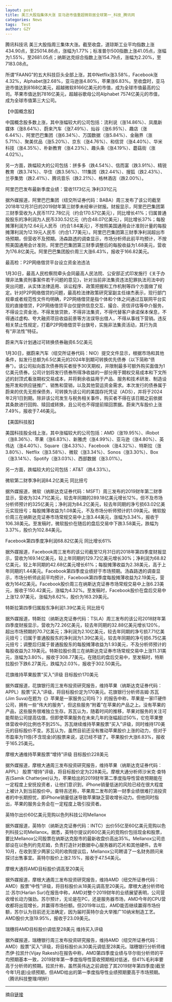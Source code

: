 ```yaml
---
layout: post
title: 美三大股指集体大涨 亚马逊市值重超微软居全球第一_科技_腾讯网
categories: News
tags:  Test
author: GZY
---
```


腾讯科技讯 美三大股指周三集体大涨。截至收盘，道琼斯工业平均指数上涨434.90点，至25014.86点，涨幅为1.77%；标准普尔500指数上涨41.05点，涨幅为1.55%，至2681.05点；纳斯达克综合指数上涨154.79点，涨幅为2.20%，至7183.08点。

所谓“FAANG”的五大科技巨头全部上涨，其中Netflix涨3.58%，Facebook涨4.32%，Alphabet涨2.68%，亚马逊涨4.80%，苹果涨6.83%。至收盘时，亚马逊市值达到8168亿美元，超越微软8166亿美元的市值，成为全球市值最高的公司。苹果市值达到7816亿美元，超越谷歌母公司Alphabet 7574亿美元的市值，成为全球市值第三大公司。

【中国概念股】

中国概念股多数上涨，其中涨幅较大的公司包括：流利说（涨14.86%）、凤凰新媒体（涨8.64%）、蔚来汽车（涨7.49%）、灿谷（涨6.95%）、趣店（涨6.44%）、阿里巴巴集团（涨6.34%）、万国数据（涨5.84%）、金融界（涨5.71%）、聚美优品（涨5.20%）、京东（涨4.76%）、和信贷（涨4.40%）、华米科技（涨4.35%）、朴新教育（涨4.23%）、趣头条（涨4.19%）、蘑菇街（涨4.02%）。

另一方面，跌幅较大的公司包括：拼多多（跌4.54%）、信而富（跌3.91%）、精锐教育（跌3.74%）、华住（跌3.56%）、111集团（跌2.44%）、搜狐（跌2.43%）、兰亭集势（跌2.41%）、腾讯音乐（跌2.21%）、格林酒店（跌2.00%）。

阿里巴巴发布最新季度业绩：营收1173亿元 净利331亿元

据外媒报道，阿里巴巴集团（纽交所证券代码：BABA）周三发布了该公司截至2018年12月31日的2019财年第三财季未经审计财报。财报显示，阿里巴巴集团第三财季营收为人民币1172.78亿元（约合170.57亿美元），同比增长41%；归属普通股股东的净利润为人民币330.52亿元（约合48.07亿美元），同比增长37%；每股摊薄利润为12.64元人民币（约合1.84美元），不按照美国通用会计准则计量的每股摊薄利润为12.19元人民币（约合1.77美元）。阿里巴巴集团第三财季净利润超出市场预期，但营收不及预期。汤森路透的调查显示，市场分析师此前平均预计，不按照美国通用会计准则，阿里巴巴集团第三财季调整后的每股收益为1.68美元，营收为176.8亿美元。阿里巴巴集团股价周三大涨6.43%，报收于166.82美元。

最高检：P2P网络借贷平台设立资金池违法

1月30日，最高人民检察院牵头会同最高人民法院、公安部正式印发施行《关于办理非法集资刑事案件若干问题的意见》，针对当前非法集资违法犯罪执法司法中的突出问题，从实体法律适用、诉讼程序、政策把握和工作机制等四个方面做了规定。针对P2P网络借贷的问题，最高检法律政策研究室副主任缐杰表示，现行部门规章或者规范性文件均明确，P2P网络借贷是指个体和个体之间通过互联网平台实现的直接借贷，P2P网络借贷平台仅提供信息交互、撮合、资信评估等中介服务，不得设立资金池，不得发放贷款，不得非法集资，不得代替客户承诺保本保息，不得通过虚构、夸大融资项目收益前景等方法误导出借人，不得从事线下营销。违反相关禁止性规定，打着P2P网络借贷平台旗号，实施非法集资活动，其行为具有“非法性”特征。

蔚来汽车计划通过可转换债券融资6.5亿美元

1月30日，据蔚来汽车（纽交所证券代码：NIO）提交文件显示，根据市场和其他条件，拟发行总额为6.5亿美元的2024年到期可转换优先债券（以下简称“债券”）。该公司拟向首次债券购买者授予30天期权，并限制最多可额外购买面值为1亿美元债券。公司计划将发行债券所得净收益的一部分用于期权交易成本和下文所述的封顶式看涨期权交易成本，并将剩余收益用于产品、服务和技术研发、制造设施开发和供应链推广、销售和营销，以及其他营运资金需求。本次发行的债券属于蔚来的优先无担保债务，可转换为该公司的美国存托凭证（ADS），并将于2024年2月1日到期。除非该公司发生与税务相关事件，购买者不得在该日期之前依据其条款进行回购、赎回或转换，且公司也不得提前赎回票据。蔚来汽车股价上涨7.49%，报收于7.46美元。

【美国科技股】

美国科技股全线上涨，其中涨幅较大的公司包括：AMD（涨19.95%）、iRobot（涨8.36%）、苹果（涨6.83%）、新雅虎（涨4.99%）、亚马逊（涨4.80%）、英伟达（涨4.40%）、Square（涨4.33%）、Facebook（涨4.32%）、特斯拉（涨3.80%）、Netflix（涨3.58%）、微软（涨3.34%）、Sonos（涨3.30%）、Box（涨3.14%）、Spotify（涨3.03%）、西部数据（涨3.01%）。

另一方面，跌幅较大的公司包括：AT&T（跌4.33%）。

微软第二财季净利润84.2亿美元 同比扭亏

据外媒报道，微软（纳斯达克证券代码：MSFT）周三发布的2019财年第二财季显示，营收为324.71亿美元，较去年同期的289.18亿美元增长12%，但不及市场分析师预计的325亿美元；净利润为84.2亿美元，较去年同期的净亏损63.02亿美元实现扭亏；每股摊薄收益为1.08美元，不及市场分析师预计的1.09美元。微软股价周三在纳斯达克证券市场常规交易中上涨3.44美元，涨幅为3.34%，报收于106.38美元。至发稿时，微软股价在随后的盘后交易中下跌3.58美元，跌幅为3.37%，股价为102.84美元。

Facebook第四季度净利润68.82亿美元 同比增长61%

据外媒报道，Facebook周三发布的该公司截至12月31日的2018年第四季度财报显示，营收为169.14亿美元，较上年同期的129.72亿美元增长30%；净利润为68.82亿美元，较上年同期的42.68亿美元增长61%；每股摊薄收益为2.38美元，高于上年同期的1.44美元。Facebook第四季度业绩好于市场预期。汤森路透的调查显示，市场分析师此前平均预计，Facebook第四季度每股摊薄收益为2.19美元，营收为164亿美元。Facebook股价周三在纳斯达克证券市场常规交易中上涨6.23美元，报收于150.42美元，涨幅为4.32%。至发稿时，Facebook股价在盘后交易中上涨12.97美元，涨幅为8.62%，股价为163.29美元。

特斯拉第四季归属股东净利润1.39亿美元 同比扭亏

据外媒报道，特斯拉（纳斯达克证券代码：TSLA）周三发布的该公司2018财年第四季度财报显示，营收为72.26亿美元，较去年同期的32.88亿美元增长120%，超出市场预期的70.7亿美元；净利润为2.10亿美元，较去年同期的净亏损7.71亿美元扭亏；归属于普通股股东的净利润为1.39亿美元，较去年同期的净亏损6.75亿美元扭亏；调整后归属于普通股股东的每股摊薄收益为1.93美元，不及分析师预计的每股收益为2.19美元。特斯拉股价周三在纳斯达克证券市场常规交易中上涨11.31美元，涨幅为3.80%，报收于308.77美元。在随后的盘后交易中，至发稿时，特斯拉股价下跌6.27美元，跌幅为2.03%，报收于302.50美元。

花旗维持苹果股票“买入”评级 目标股价170美元

据外媒报道，花旗银行周三发布投资研究报告，维持苹果（纳斯达克证券代码：APPL）股票“买入”评级，将目标股价定为170美元。花旗银行分析师吉姆·苏瓦(Jim Suva)在题为《》苹果是一家服务公司吗？》的报告中称，苹果是一家IT硬件公司，拥有一些“伟大的服务”，但这些服务“附着”在苹果的产品之上。没有苹果的产品，这些服务很难独立生存。苏瓦认为，随着时间的推移，苹果对服务的关注可能帮助公司提高估值，但即使苹果服务在未来几年的涨幅超过50%，它在苹果整体营收中的比例也不到25%。苏瓦继续维持苹果股票“买入”评级，同时维持170美元的目标股价不变。苏瓦认为，虽然目前还没有推动苹果股价上涨的动力，但对于市盈率为11倍(不含现金)的股票来说，这已经不错了。苹果股价大涨6.83%，报收于165.25美元。

摩根大通维持苹果股票“增持”评级 目标股价228美元

据外媒报道，摩根大通周三发布投资研究报告，维持苹果（纳斯达克证券代码：APPL） 股票“增持”评级，将目标股价定为228美元。摩根大通分析师沙米克·查特吉(Samik Chatterjee)认为，苹果给出的2019财年第二季度指导性营收预期能在一定程度上安抚投资者，让他们意识到，iPhone销量低迷的风险已经在很大程度上被计入到当前股价中。查特吉还称，苹果周二发布的第一财季业绩很难打消投资者的中长期担忧，即iPhone销量低迷导致苹果缺乏营收增长动力。但他同时指出，苹果的服务业务会在一定程度上吸引投资者。

英特尔出价60亿美元竞购以色列科技公司Mellanox

据外媒报道，英特尔（纳斯达克证券代码：INTC）出价55亿至60亿美元竞购以色列科技公司Mellanox。据悉，英特尔提议的60亿美元的竞购价包括现金和股票，要比Mellanox公司股票在纳斯达克股市的最新收盘价高出35%。Mellanox公司总部设在以色列约克尼姆，负责打造针对数据中心服务器的芯片和其他硬件。去年10月，在收到至少两家公司的收购提议后，Mellanox公司聘请了一名财务顾问来探讨出售事宜。英特尔股价上涨2.15%，报收于47.54美元。

摩根大通将AMD目标股价调高至20美元

据外媒报道，摩根大通周三发布投资研究报告，维持AMD（纽交所证券代码：AMD）股票“中性”评级，将目标股价从18美元调高至20美元。摩根大通分析师哈兰·苏尔(Harlan Sur)在报告中称，AMD对整个2019财年的业绩展望表明，公司营收增长动力强劲。苏尔预计，无论是在PC，还是服务器市场，AMD今年的CPU营收都将出现增长，并赢得市场份额。但2019年以后，AMD能否继续赢得市场份额，苏尔认为目前还无法确定，因为届时英特尔会大举推广10纳米制造工艺。AMD股价大涨19.95%，报收于23.09美元。

瑞穗将AMD目标股价调低至28美元 维持买入评级

据外媒报道，瑞穗银行周三发布投资研究报告，维持AMD（纽交所证券代码：AMD）股票“买入”评级，将目标股价从30美元调低至28美元。瑞穗银行分析师维杰伊·拉凯什(Vijay Rakesh)在报告中称，AMD第四季度业绩与华尔街分析师的平均预期基本一致，2019财年第一季度指导性营收预期相对低迷，但41%毛利率要高于分析师的预期。拉凯什称，虽然英伟达之前调低了其2019财年第四季度(截至今年1月底)业绩预期，但AMD给出的第一季度指导性业绩预期要高于市场预期。（腾讯科技整理/明轩）

*****

摘自[链接](http://tech.qq.com/a/20190131/001336.htm)